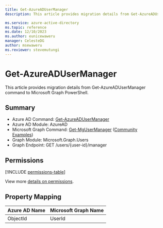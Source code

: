 ```yaml
---
title: Get-AzureADUserManager
description: This article provides migration details from Get-AzureADUserManager command to Microsoft Graph PowerShell.

ms.service: azure-active-directory
ms.topic: reference
ms.date: 12/10/2023
ms.author: eunicewaweru
manager: CelesteDG
author: msewaweru
ms.reviewer: stevemutungi
---
```


# Get-AzureADUserManager

This article provides migration details from Get-AzureADUserManager command to Microsoft Graph PowerShell.

## Summary

+ Azure AD Command: [Get-AzureADUserManager](/powershell/module/azuread/get-azureadusermanager)
+ Azure AD Module: AzureAD
+ Microsoft Graph Command: [Get-MgUserManager](/powershell/module/microsoft.graph.users/get-mgusermanager) ([Community Examples](https://github.com/orgs/msgraph/discussions?discussions_q=Get-MgUserManager))
+ Graph Module: Microsoft.Graph.Users
+ Graph Endpoint:  GET /users/{user-id}/manager

## Permissions

[!INCLUDE [permissions-table](~/graphref/api-reference/v1.0/includes/permissions/user-list-manager-permissions.md)]

View more [details on permissions](/graph/api/user-list-manager#permissions).

## Property Mapping

|Azure AD Name|Microsoft Graph Name|
|---|---|
|ObjectId|UserId|